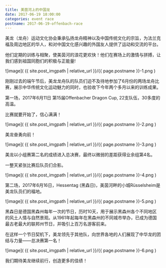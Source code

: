 ```yaml
---
title: 美茵河上的中国龙
date: 2017-06-19 18:00:00
categories: event race
postname: 2017-06-19-offenbach-race
---
```



美龙（龙舟）运动文化协会秉承弘扬龙舟精神以及中国传统文化的宗旨，为法兰克福及周边地区的华人，和对中国文化感兴趣的外国友人提供了运动和交流的平台。

他们定期的训练与相聚，使美茵河的浪花更欢快！他们在赛场上的激情与拼搏，让我们感到祖国同胞们的积极与正能量!

![image]( {{ site.post_imgpath | relative_url }}/{{ page.postname }}-1.png )

刚刚过去的端午节后，美龙龙舟队的队员们迫不及待地参加了6月份的两场龙舟比赛，展示中华传统文化运动魅力的同时，也验收下今年两个多月以来的训练成果。

第一场，2017年6月11日 第15届Offenbacher Dragon Cup, 22支队伍，30多度的高温。

比赛就要开始了，信心满满！

![image]( {{ site.post_imgpath | relative_url }}/{{ page.postname }}-2.png )

美龙奋勇向前！

![image]( {{ site.post_imgpath | relative_url }}/{{ page.postname }}-3.png )

美龙以小组赛第二名的成绩进入总决赛，最终以微弱的差距获得业余组第4名。

一整天紧张比赛后队员们合影。

![image]( {{ site.post_imgpath | relative_url }}/{{ page.postname }}-4.png )

第二场，2017年6月16日，Hessentag (黑森日)，美茵河畔的小城Rüsselsheim是美龙队员们的福地。

![image]( {{ site.post_imgpath | relative_url }}/{{ page.postname }}-5.png )

黑森日是德国黑森州每年一次的节日，历时10天，用于展示黑森州各个不同地区的风土人情与自然景观。从1961年起每年在黑森州的不同城市举办，已成为德国最古老最大的联邦州节日，并吸引上百万名游客前来。

在这样一个节日契机下，美龙领先于其他队，向世界各地的人们展现了中华龙的团结与力量——总决赛第一名！

![image]( {{ site.post_imgpath | relative_url }}/{{ page.postname }}-6.png )

我们期待美龙继续前行，创造更多的佳绩！
